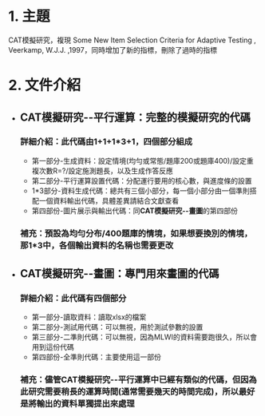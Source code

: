# 1. 主題
CAT模擬研究，複現 Some New Item Selection Criteria for Adaptive Testing , Veerkamp, W.J.J. ,1997，同時增加了新的指標，刪除了過時的指標

# 2. 文件介紹
- ## **CAT模擬研究--平行運算**：完整的模擬研究的代碼
  ### **詳細介紹**：此代碼由1+1+1*3+1，四個部分組成
  - 第一部分-生成資料：設定情境(均勻或常態/題庫200或題庫400)/設定重複次數R=?/設定施測題長，以及生成作答反應
  - 第二部分-平行運算設置代碼：分配運行要用的核心數，與進度條的設置
  - 1*3部分-資料生成代碼：總共有三個小部分，每一個小部分由一個準則搭配一個資料輸出代碼，具體差異請結合文獻查看
  - 第四部份-圖片展示與輸出代碼：同**CAT模擬研究--畫圖**的第四部份
  ### 補充：預設為均勻分布/400題庫的情境，如果想要換別的情境，那1*3中，各個輸出資料的名稱也需要更改

- ## **CAT模擬研究--畫圖**：專門用來畫圖的代碼
  ### **詳細介紹**：此代碼有四個部分
  - 第一部分-讀取資料：讀取xlsx的檔案
  - 第二部分-測試用代碼：可以無視，用於測試參數的設置
  - 第三部分-二準則代碼：可以無視，因為MLWI的資料需要跑很久，所以會用到這份代碼
  - 第四部份-全準則代碼：主要使用這一部份
  ### 補充：儘管CAT模擬研究--平行運算中已經有類似的代碼，但因為此研究需要稍長的運算時間(通常需要幾天的時間完成)，所以最好是將輸出的資料單獨提出來處理
